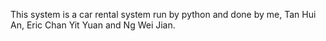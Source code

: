 This system is a car rental system run by python and done by me, Tan Hui An, Eric Chan Yit Yuan and Ng Wei Jian.
